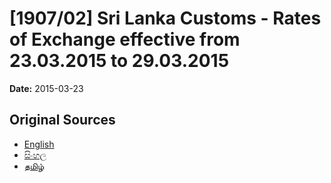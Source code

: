 # [1907/02] Sri Lanka Customs - Rates of Exchange effective from 23.03.2015 to 29.03.2015

**Date:** 2015-03-23

## Original Sources

- [English](https://documents.gov.lk/view/extra-gazettes/2015/3/1907-02_E.pdf)
- [සිංහල](https://documents.gov.lk/view/extra-gazettes/2015/3/1907-02_S.pdf)
- [தமிழ்](https://documents.gov.lk/view/extra-gazettes/2015/3/1907-02_T.pdf)
